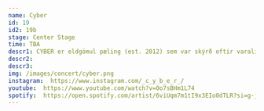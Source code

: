 ```yaml
---
name: Cyber
id: 19
id2: 19b
stage: Center Stage
time: TBA
descr1: CYBER er eldgömul pæling (est. 2012) sem var skýrð eftir varalit. CYBER var upprunalega stofnað sem thrash metal/disco concept, en því miður voru enginn eyru tilbúin í þessa blöndu á sínum tíma þannig við skiptum yfir í einhverskonar elektróníska tónlist í blandi við rapp um 2016. Síðan þá höfum við samið sirkað eina plötu á ári, oftast eftir einhverja lífskrísu (eins og að pissa á sig í verslunarmiðstöð eða missa ís fyrir framan hot fólk). Fyrir nýjustu plötuna okkar VACATION fengum við íslensku tónlistarverðlaunin fyrir plötu ársins í flokki rap & hip-hop, sem var huge stemmning.
descr2:
descr3:
img: /images/concert/cyber.png
instagram:  https://www.instagram.com/_c_y_b_e_r_/
youtube:  https://www.youtube.com/watch?v=0o7sBHm1L74
spotify:  https://open.spotify.com/artist/6viUqm7m1tI9x3EIo0dTLR?si=g-j9VyP6SBCNNC12TFKNYQ
---
```

